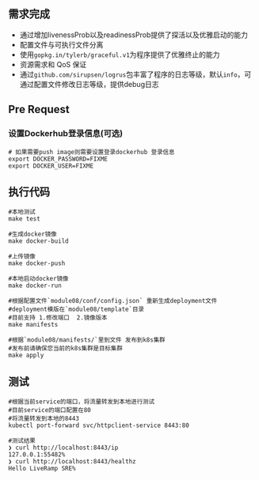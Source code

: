 ## 需求完成
- 通过增加livenessProb以及readinessProb提供了探活以及优雅启动的能力
- 配置文件与可执行文件分离
- 使用`gopkg.in/tylerb/graceful.v1`为程序提供了优雅终止的能力
- 资源需求和 QoS 保证
- 通过`github.com/sirupsen/logrus`包丰富了程序的日志等级，默认`info`，可通过配置文件修改日志等级，提供debug日志

## Pre Request
### 设置Dockerhub登录信息(可选)
```
# 如果需要push image则需要设置登录dockerhub 登录信息
export DOCKER_PASSWORD=FIXME
export DOCKER_USER=FIXME
```

## 执行代码
```
#本地测试
make test

#生成docker镜像
make docker-build

#上传镜像
make docker-push

#本地启动docker镜像
make docker-run

#根据配置文件`module08/conf/config.json` 重新生成deployment文件
#deployment模版在`module08/template`目录
#目前支持 1.修改端口  2.镜像版本
make manifests

#根据`module08/manifests/`里到文件 发布到k8s集群
#发布前请确保您当前的k8s集群是目标集群
make apply
```

## 测试

```
#根据当前service的端口，将流量转发到本地进行测试
#目前service的端口配置在80
#将流量转发到本地的8443
kubectl port-forward svc/httpclient-service 8443:80

#测试结果
❯ curl http://localhost:8443/ip
127.0.0.1:55482%
❯ curl http://localhost:8443/healthz
Hello LiveRamp SRE%
```
